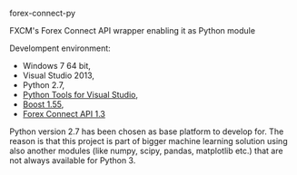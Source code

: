 forex-connect-py

FXCM's Forex Connect API wrapper enabling it as Python module

Develompent environment:

* Windows 7 64 bit,
* Visual Studio 2013,
* Python 2.7,
* [Python Tools for Visual Studio](http://pytools.codeplex.com/),
* [Boost 1.55](http://www.boost.org/),
* [Forex Connect API 1.3](http://www.dailyfx.com/forex_forum/forexconnect/392705-forexconnect-api-subscribe-updates-3.html#post1951709)

Python version 2.7 has been chosen as base platform to develop for. The reason is that this project is part of bigger machine learning solution using also another modules (like numpy, scipy, pandas, matplotlib etc.) that are not always available for Python 3.



